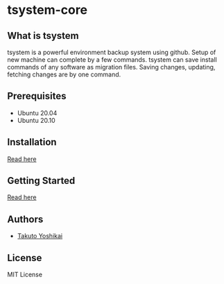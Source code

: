 # tsystem-core

## What is tsystem
tsystem is a powerful environment backup system using github.
Setup of new machine can complete by a few commands.
tsystem can save install commands of any software as migration files.
Saving changes, updating, fetching changes are by one command.

## Prerequisites
* Ubuntu 20.04
* Ubuntu 20.10

## Installation
[Read here](./docs/1-install.md)

## Getting Started
[Read here](./docs/2-howtouse.md)

## Authors
* [Takuto Yoshikai](https://github.com/TakutoYoshikai)

## License
MIT License
